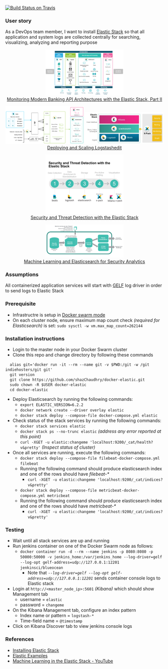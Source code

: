 [![Build Status on Travis](https://travis-ci.org/shazChaudhry/docker-elastic.svg?branch=server.basePath "CI build status on Travis")](https://travis-ci.org/shazChaudhry/docker-elastic)

### User story
As a DevOps team member, I want to install [Elastic Stack](https://www.elastic.co/products) so that all application and system logs are collected centrally for searching, visualizing, analyzing and reporting purpose

<p align="center">
  <img src="./pics/monitoring.png" alt="monitoring" style="width: 250px;" /><br>
  <a href="https://www.elastic.co/blog/psd2-architectures-with-the-elastic-stack-part-ii">Monitoring Modern Banking API Architectures with the Elastic Stack, Part II</a>
</p>

<p align="center">
  <img src="./pics/elastic-stack.png" alt="Beats platform" style="width: 250px;"/>
  <img src="./pics/elastic-products.PNG" alt="Elastic products" style="width: 250px;"/>
  <br>
  <a href="https://www.elastic.co/guide/en/logstash/current/deploying-and-scaling.html">Deploying and Scaling Logstashedit</a>
</p>

<p align="center">
  <img src="./pics/cyber-webinar-thumbnail.jpeg" alt="Threat Detection" style="width: 250px;" /><br>
  <a href="https://www.elastic.co/webinars/security-and-threat-detection-with-the-elastic-stack">Security and Threat Detection with the Elastic Stack</a>
</p>

<p align="center">
  <img src="./pics/machine-learning.png" alt="Machine Learning" style="width: 250px;" /><br>
  <a href="https://www.elastic.co/webinars/security-and-threat-detection-with-the-elastic-stack">Machine Learning and Elasticsearch for Security Analytics</a>
</p>


### Assumptions
All containerized application services will start with [GELF](http://docs.graylog.org/en/2.2/pages/gelf.html) log driver in order to send logs to Elastic Stack

### Prerequisite
* Infrastructre is setup in [Docker swarm mode](https://docs.docker.com/engine/swarm/)
* On each cluster node, ensure maximum map count check _(required for Elasticsearch)_ is set: `sudo sysctl -w vm.max_map_count=262144`

### Installation instructions
* Login to the master node in your Docker Swarm cluster
* Clone this repo and change directory by following these commands
```
  alias git='docker run -it --rm --name git -v $PWD:/git -w /git indiehosters/git git'
  git version
  git clone https://github.com/shazChaudhry/docker-elastic.git
  sudo chown -R $USER docker-elastic
  cd docker-elastic
  ```
* Deploy Elasticsearch by running the following commands:
  * `export ELASTIC_VERSION=6.2.2`
  * `docker network create --driver overlay elastic`
  * `docker stack deploy --compose-file docker-compose.yml elastic`
* Check status of the stack services by running the following commands:
  * `docker stack services elastic`
  * `docker stack ps --no-trunc elastic` _(address any error reported at this point)_
  * `curl -XGET -u elastic:changeme 'localhost:9200/_cat/health?v&pretty'` _(Inspect status of cluster)_
* Once all services are running, execute the following commands:
  * `docker stack deploy --compose-file filebeat-docker-compose.yml filebeat`
  * Running the following command should produce elasticsearch index and one of the rows should have _filebeat-*_
    * `curl -XGET -u elastic:changeme 'localhost:9200/_cat/indices?v&pretty'`
  * `docker stack deploy --compose-file metricbeat-docker-compose.yml metricbeat`
  * Running the following command should produce elasticsearch index and one of the rows should have _metricbeat-*_
    * `curl -XGET -u elastic:changeme 'localhost:9200/_cat/indices?v&pretty'`

### Testing
* Wait until all stack services are up and running
* Run jenkins container on one of the Docker Swarm node as follows:
  * `docker container run -d --rm --name jenkins -p 8080:8080 -p 50000:50000 -v jenkins_home:/var/jenkins_home --log-driver=gelf --log-opt gelf-address=udp://127.0.0.1:12201  jenkinsci/blueocean`
    * Note that _`--log-driver=gelf --log-opt gelf-address=udp://127.0.0.1:12201`_ sends container console logs to Elastic stack
* Login at `http://<master_node_ip>:5601` _(Kibana)_  which should show Management tab
  * username = `elastic`
  * password = `changeme`
* On the Kibana Management tab, configure an index pattern
  * Index name or pattern = `logstash-*`
  * Time-field name = `@timestamp`
* Click on Kibana Discover tab to view jenkins console logs

### References
- [Installing Elastic Stack](https://www.elastic.co/guide/en/elastic-stack/current/installing-elastic-stack.html)
- [Elastic Examples](https://github.com/elastic/examples)
- [ Machine Learning in the Elastic Stack - YouTube](https://www.youtube.com/watch?v=n6xW6YWYgs0&feature=youtu.be)
